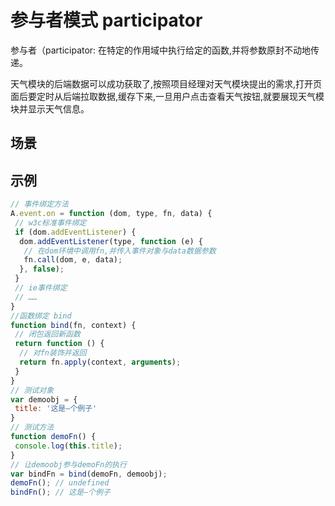 # 参与者模式 participator

参与者（participator: 在特定的作用域中执行给定的函数,并将参数原封不动地传递。

天气模块的后端数据可以成功获取了,按照项目经理对天气模块提出的需求,打开页面后要定时从后端拉取数据,缓存下来,一旦用户点击查看天气按钮,就要展现天气模块并显示天气信息。

## 场景

## 示例

```js
// 事件绑定方法
A.event.on = function (dom, type, fn, data) {
 // w3c标准事件绑定
 if (dom.addEventListener) {
  dom.addEventListener(type, function (e) {
   // 在dom环境中调用fn,并传入事件对象与data数据参数
   fn.call(dom, e, data);
  }, false);
 }
 // ie事件绑定
 // ……
}
//函数绑定 bind
function bind(fn, context) {
 // 闭包返回新函数
 return function () {
  // 对fn装饰并返回
  return fn.apply(context, arguments);
 }
}
// 测试对象
var demoobj = {
 title: '这是—个例子'
}
// 测试方法
function demoFn() {
 console.log(this.title);
}
// 让demoobj参与demoFn的执行
var bindFn = bind(demoFn, demoobj);
demoFn(); // undefined
bindFn(); // 这是—个例子
```
